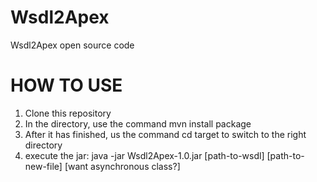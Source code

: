 Wsdl2Apex
=========

Wsdl2Apex open source code

HOW TO USE
==========

1. Clone this repository
2. In the directory, use the command mvn install package
3. After it has finished, us the command cd target to switch to the right directory
4. execute the jar: java -jar Wsdl2Apex-1.0.jar [path-to-wsdl] [path-to-new-file] [want asynchronous class?]
